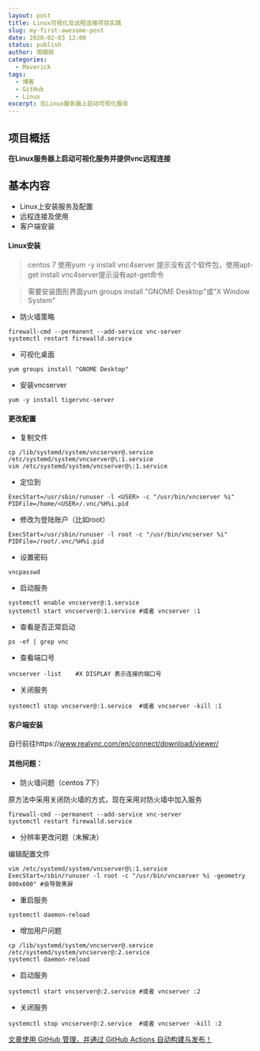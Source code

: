 ```yaml
---
layout: post
title: Linux可视化及远程连接项目实践
slug: my-first-awesome-post
date: 2020-02-03 12:00
status: publish
author: 雨眠纸
categories: 
  - Maverick
tags: 
  - 博客
  - GitHub
  - Linux
excerpt: 在Linux服务器上启动可视化服务
---
```


## 项目概括
**在Linux服务器上启动可视化服务并提供vnc远程连接**

## 基本内容

* Linux上安装服务及配置
* 远程连接及使用
* 客户端安装

#### Linux安装

> centos 7 使用yum -y install vnc4server 提示没有这个软件包，使用apt-get install vnc4server提示没有apt-get命令

> 需要安装图形界面yum groups install "GNOME Desktop"或"X Window System"

* 防火墙策略
```
firewall-cmd --permanent --add-service vnc-server
systemctl restart firewalld.service
```
* 可视化桌面
```
yum groups install "GNOME Desktop"
```
* 安装vncserver
```
yum -y install tigervnc-server
```

#### 更改配置

* 复制文件
```
cp /lib/systemd/system/vncserver@.service /etc/systemd/system/vncserver@\:1.service
vim /etc/systemd/system/vncserver@\:1.service
```
* 定位到
```
ExecStart=/usr/sbin/runuser -l <USER> -c "/usr/bin/vncserver %i"
PIDFile=/home/<USER>/.vnc/%H%i.pid
```
* 修改为登陆账户（比如root）
```
ExecStart=/usr/sbin/runuser -l root -c "/usr/bin/vncserver %i"
PIDFile=/root/.vnc/%H%i.pid
```
* 设置密码
```
vncpasswd
```
* 启动服务
```
systemctl enable vncserver@:1.service 
systemctl start vncserver@:1.service #或者 vncserver :1
```
* 查看是否正常启动
```
ps -ef | grep vnc
```
* 查看端口号
```
vncserver -list    #X DISPLAY 表示连接的端口号
```

* 关闭服务
```
systemctl stop vncserver@:1.service  #或者 vncserver -kill :1
```
#### 客户端安装
自行前往https://www.realvnc.com/en/connect/download/viewer/

#### 其他问题：
* 防火墙问题（centos 7下）

原方法中采用关闭防火墙的方式，现在采用对防火墙中加入服务
```
firewall-cmd --permanent --add-service vnc-server
systemctl restart firewalld.service
```

* 分辨率更改问题（未解决）

编辑配置文件
```
vim /etc/systemd/system/vncserver@\:1.service
ExecStart=/sbin/runuser -l root -c "/usr/bin/vncserver %i -geometry 800x600" #会导致黑屏
```
* 重启服务
```
systemctl daemon-reload 
```
* 增加用户问题
```
cp /lib/systemd/system/vncserver@.service /etc/systemd/system/vncserver@:2.service
systemctl daemon-reload
```
* 启动服务
```
systemctl start vncserver@:2.service #或者 vncserver :2
```
* 关闭服务
```
systemctl stop vncserver@:2.service  #或者 vncserver -kill :2
```


<u>文章使用 GitHub 管理，并通过 GitHub Actions 自动构建与发布！</u>
